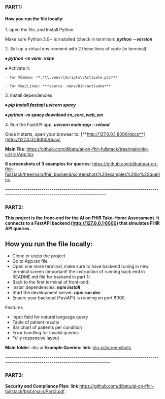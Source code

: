 ### **PART1:**

#### **How you run the file locally:**



1\. open the file, and Install Python

Make sure Python 3.9+ is installed (check in terminal): ***python --version***



2\. Set up a virtual environment with 2 these lines of code (in terminal)

**⦁	*python -m venv .venv***

**⦁**	Activate it:

	- For Window: **.*\\.venv\\Scripts\\Activate.ps1***

	- For Mac/Linux: ***source .venv/bin/activate***



3\. Install dependencies

**⦁	*pip install fastapi uvicorn spacy***

**⦁	*python -m spacy download en\_core\_web\_sm***



4\. Run the FastAPI app: ***uvicorn main:app --reload***





Once it starts, open your browser to: [**http://127.0.0.1:8000/docs**](http://127.0.0.1:8000/docs)


**Main File**: https://github.com/dibatu/ai-on-fhir-fullstack/tree/main/nlq-ui/src/App.tsx

**6 screenshots of 3 examples for queries:** https://github.com/dibatu/ai-on-fhir-fullstack/tree/main/fhir_backend/screenshots%20examples%20io%20queries

**------------------------------------------------------------------------------------------------------------------------------**



### **PART2:**

**This project is the front-end for the AI on FHIR Take-Home Assessment. It connects to a FastAPI backend (http://127.0.0.1:8000) that simulates FHIR API queries.**


**How you run the file locally:**
---

* Clone or unzip the project
* Go to App.tsx file
* Open one more terminal, make sure to have backend runing in new terminal screen (important! the instruction of running back end in README.md file for backend in part 1)
* Back to the first terminal of front-end:
* Install dependencies: ***npm install***
* Start the development server: ***npm run dev***
* Ensure your backend (FastAPI) is running on port 8000.
  

Features

* Input field for natural language query
* Table of patient results
* Bar chart of patients per condition
* Error handling for invalid queries
* Fully responsive layout




**Main folder**: nlq-ui
**Example Queries: 
link:** [nlq-ui/screenshots](https://github.com/dibatu/ai-on-fhir-fullstack/tree/main/nlq-ui/screenshots)



**--------------------------------------------------------------------------------------------------------------------------------**



### **PART3:**

**Security and Compliance Plan: link** https://github.com/dibatu/ai-on-fhir-fullstack/blob/main/Part3.pdf





